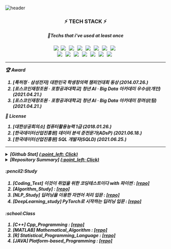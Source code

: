 ![header](https://capsule-render.vercel.app/api?type=wave&color=auto&height=300&section=header&text=😄&fontSize=90)

<h3 align="center"><b>⚡ TECH STACK ⚡</b></h3>
<h5 align="center"><b>🤔Techs that i've used at least once</b><h5>  
<p align="center">  
<img src="https://img.shields.io/badge/Python-3766AB?style=flat-square&logo=Python&logoColor=white"/></a>&nbsp 
<img src="https://img.shields.io/badge/c-A8B9CC?style=flat-square&logo=C&logoColor=white"/></a> &nbsp 
<img src="https://img.shields.io/badge/c++-00599C?style=flat-square&logo=C%2B%2B&logoColor=white"/></a> &nbsp 
<img src="https://img.shields.io/badge/Java-007396?style=flat-square&logo=Java&logoColor=white"/></a> &nbsp
<img src="https://img.shields.io/badge/HTML5-E34F26?style=flat-square&logo=HTML5&logoColor=white"/></a> &nbsp
<img src="https://img.shields.io/badge/CSS3-1572B6?style=flat-square&logo=CSS3&logoColor=white"/></a> &nbsp
<img src="https://img.shields.io/badge/JavaScript-F7DF1E?style=flat-square&logo=JavaScript&logoColor=white"/></a> &nbsp
<img src="https://img.shields.io/badge/RStudio-75AADB?style=flat-square&logo=R&logoColor=white"/></a> &nbsp
</br>
<img src="https://img.shields.io/badge/NumPy-013243?style=flat-square&logo=NumPy&logoColor=white"/></a> &nbsp
<img src="https://img.shields.io/badge/pandas-150458?style=flat-square&logo=pandas&logoColor=white"/></a> &nbsp
<img src="https://img.shields.io/badge/scikit-learn-F7931E?style=flat-square&logo=scikit-learn&logoColor=white"/></a> &nbsp
<img src="https://img.shields.io/badge/Keras-D00000?style=flat-square&logo=Keras&logoColor=white"/></a> &nbsp 
<img src="https://img.shields.io/badge/PyTorch-EE4C2C?style=flat-square&logo=PyTorch&logoColor=white"/></a> &nbsp
<img src="https://img.shields.io/badge/OpenCV-5C3EE8?style=flat-square&logo=OpenCV&logoColor=white"/></a> &nbsp 
<img src="https://img.shields.io/badge/MySQL-4479A1?style=flat-square&logo=MySQL&logoColor=white"/></a> &nbsp </p>

---
:trophy: Award    
1. [특허청 · 삼성전자] 대한민국 학생창의력 챔피언대회 **동상** (2014.07.26.)  
2. [포스코인재창조원 · 포항공과대학교] 청년 AI · Big Data 아카데미 **우수상(개인)** (2021.04.21.)  
3. [포스코인재창조원 · 포항공과대학교] 청년 AI · Big Data 아카데미 **장려상(팀)** (2021.04.21.)  

:page_with_curl: License    
1. [대한상공회의소] 컴퓨터활용능력 1급 (2018.01.26.)  
2. [한국데이터산업진흥원] 데이터 분석 준전문가(ADsP) (2021.06.18.)  
3. [한국데이터산업진흥원] SQL 개발자(SQLD) (2021.06.25.)  
---
<details markdown="1">
<summary> [Github Stat] <U>(:point_left: Click)</U> </summary>

 [![DongHyeon KIM's github stats](https://github-readme-stats.vercel.app/api?username=colin9597)](https://github.com/anuraghazra/github-readme-stats)
</details>

<details markdown="1">
<summary> [Repository Summary] <U>(:point_left: Click)</U> </summary>
<div><h4> :office:POSCO 청년 AI · Big Data 아카데미 </h4>

1. Analysis_Of_Fine_Dust_Factor : <A href="https://github.com/colin9597/Analysis_Of_Fine_Dust_Factors">[repo]</A><br/>  
2. Analysis_Of_Scale_Defective_Rate_Factor : <A href="https://github.com/colin9597/Analysis_Of_Scale_Defective_Rate_Factor">[repo]</A><br/>
3. Analysis_Of_Credit_Card_Company_Data : <A href="https://github.com/colin9597/Analysis_Of_Credit_Card_Company_Data">[repo]</A><br/> 
4. Autonomous_Driving_And_Platooning : <A href="https://github.com/colin9597/Autonomous_Driving_And_Platooning">[repo]</A><br/></div>  
<div><h4> :fire:Contest </h4>

1. [KDX] Visualization_Consumption_Trends_After_COVID-19 : <A href="https://github.com/colin9597/Visualization_Consumption_Trends_After_COVID-19">[repo]</A><br/>  
2. [DACON] NLP-based_Climate_Technology_Classification  : [repo]</A><br/></div>
</details>

<div><h4> :pencil2:Study </h4>

1. [Coding_Test] 이것이 취업을 위한 코딩테스트이다 with 파이썬 : <A href="https://github.com/colin9597/Coding_Test">[repo]</A><br/>
2. [Algorithm_Study] : <A href="https://github.com/colin9597/Algorithm_Study">[repo]</A><br/>  
3. [NLP_Study] 딥러닝을 이용한 자연어 처리 입문  : <A href="https://github.com/colin9597/NLP_Study">[repo]</A><br/>
4. [DeepLearning_study] PyTorch로 시작하는 딥러닝 입문 : <A href="https://github.com/colin9597/DeepLearning_Study">[repo]</A><br/></div>
</details>

<div><h4> :school:Class </h4>

1. [C++] Cpp_Programming : <A href="https://github.com/colin9597/Cpp_Programming">[repo]</A><br/>  
2. [MATLAB] Mathematical_Algorithm : <A href="https://github.com/colin9597/Mathematical_Algorithm">[repo]</A><br/>
3. [R] Statistical_Programming_Language : <A href="https://github.com/colin9597/Statistical_Programming_Language">[repo]</A><br/>
4. [JAVA] Platform-based_Programming : <A href="https://github.com/colin9597/Platform-based_Programming">[repo]</A><br/>
</div>
</details>
<!--
**colin9597/colin9597** is a ✨ _special_ ✨ repository because its `README.md` (this file) appears on your GitHub profile.

Here are some ideas to get you started:

- 🔭 I’m currently working on ...
- 🌱 I’m currently learning ...
- 👯 I’m looking to collaborate on ...
- 🤔 I’m looking for help with ...
- 💬 Ask me about ...
- 📫 How to reach me: ...
- 😄 Pronouns: ...
- ⚡ Fun fact: ...
-->
